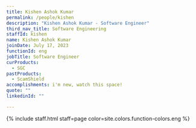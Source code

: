 ```yaml
---
title: Kishen Ashok Kumar
permalink: /people/kishen
description: "Kishen Ashok Kumar - Software Engineer"
third_nav_title: Software Engineering
staffId: kishen
name: Kishen Ashok Kumar
joinDate: July 17, 2023
functionId: eng
jobTitle: Software Engineer
curProducts:
  - SGC
pastProducts:
  - ScamShield
accomplishments: i'm new, watch this space!
quote: ""
linkedinId: ""

---
```


{% include staff.html staff=page color=site.colors.function-colors.eng %}
